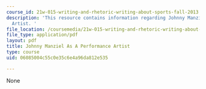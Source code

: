 ```yaml
---
course_id: 21w-015-writing-and-rhetoric-writing-about-sports-fall-2013
description: 'This resource contains information regarding Johnny Manziel As A Performance
  Artist. '
file_location: /coursemedia/21w-015-writing-and-rhetoric-writing-about-sports-fall-2013/06085004c55c0e35c6e4a96da812e535_MIT21W_015F13_ChoffTSyFin3.pdf
file_type: application/pdf
layout: pdf
title: Johnny Manziel As A Performance Artist
type: course
uid: 06085004c55c0e35c6e4a96da812e535

---
```

None